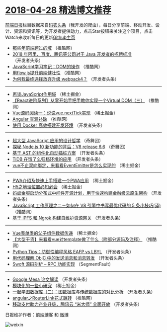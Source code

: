 # [2018-04-28 精选博文推荐](https://toutiao.qdkfweb.cn/date/2018/04/28)

[前端日报](https://qdkfweb.cn/c/news)栏目数据来自[码农头条](https://toutiao.qdkfweb.cn/)（我开发的爬虫），每日分享前端、移动开发、设计、资源和资讯等，为开发者提供动力，点击Star按钮来关注这个项目，点击Watch来收听每日的更新[Github主页](https://github.com/kujian/frontendDaily)
* [那些年前端跨过的域](https://toutiao.qdkfweb.cn/72534.html) （推酷网）
* [2018 年阿里、百度、腾讯等公司对于 Java 开发者的招聘标准](https://toutiao.qdkfweb.cn/72419.html) （开发者头条）
* [JavaScript学习笔记：DOM的操作](https://toutiao.qdkfweb.cn/72472.html) （推酷网）
* [用flow.js提升前端健壮性](https://toutiao.qdkfweb.cn/72536.html) （推酷网）
* [为何我最终选择放弃升级 webpack4？](https://toutiao.qdkfweb.cn/72437.html) （开发者头条）

***
* [再谈JavaScript作用域](https://toutiao.qdkfweb.cn/72513.html) （稀土掘金）
* [【React进阶系列】从零开始手把手教你实现一个Virtual DOM（三）](https://toutiao.qdkfweb.cn/72533.html) （推酷网）
* [Vue源码阅读一：说说vue.nextTick实现](https://toutiao.qdkfweb.cn/72508.html) （稀土掘金）
* [Angular 查漏补缺](https://toutiao.qdkfweb.cn/72476.html) （推酷网）
* [使用 Docker 高效搭建开发环境](https://toutiao.qdkfweb.cn/72418.html) （开发者头条）

***
* [超大型 JavaScript 应用的设计哲学](https://toutiao.qdkfweb.cn/72499.html) （奇舞团）
* [探秘 Node.js 10 新功能的背后：V8 release 6.6](https://toutiao.qdkfweb.cn/72500.html) （奇舞团）
* [基于 AST 的组件化自动插桩方案](https://toutiao.qdkfweb.cn/72441.html) （开发者头条）
* [TiDB 在饿了么归档环境的应用](https://toutiao.qdkfweb.cn/72431.html) （开发者头条）
* [vue不止双向绑定，来看看EventEmitter是怎么实现的](https://toutiao.qdkfweb.cn/72503.html) （稀土掘金）

***
* [PWA介绍及快速上手搭建一个PWA应用](https://toutiao.qdkfweb.cn/72515.html) （稀土掘金）
* [H5之地理位置必知必会](https://toutiao.qdkfweb.cn/72506.html) （稀土掘金）
* [蚂蚁金服启动分布式中间件开源计划，用于快速构建金融级云原生架构](https://toutiao.qdkfweb.cn/72436.html) （开发者头条）
* [JavaScript 工作原理之二－如何在 V8 引擎中书写最优代码的 5 条小技巧(译)](https://toutiao.qdkfweb.cn/72473.html) （推酷网）
* [基于 IPFS 和 Ngrok 构建自维护资源网关](https://toutiao.qdkfweb.cn/72426.html) （开发者头条）

***
* [Vue表单类的父子组件数据传递](https://toutiao.qdkfweb.cn/72507.html) （稀土掘金）
* [【大型干货】来看看vue对template做了什么（附部分源码及注释）](https://toutiao.qdkfweb.cn/72474.html) （推酷网）
* [Python Tips：防御性编程风格 EAFP vs LBYL](https://toutiao.qdkfweb.cn/72427.html) （开发者头条）
* [用代码理解 ObjC 中的发送消息和消息转发](https://toutiao.qdkfweb.cn/72438.html) （开发者头条）
* [Swoft 源码剖析 &#8211; RPC 功能实现](https://toutiao.qdkfweb.cn/72417.html) （SegmentFault）

***
* [Google Mesa 论文解读](https://toutiao.qdkfweb.cn/72428.html) （开发者头条）
* [模块化的一些小研究](https://toutiao.qdkfweb.cn/72509.html) （稀土掘金）
* [一起学图数据库（二）：图数据库与传统数据库的对比分析](https://toutiao.qdkfweb.cn/72439.html) （开发者头条）
* [angular之RouterLink花式跳转](https://toutiao.qdkfweb.cn/72535.html) （推酷网）
* [移动支付助力产业升级，腾讯云 “米大师” 全面开放](https://toutiao.qdkfweb.cn/72429.html) （开发者头条）

日报维护作者：[前端博客](https://qdkfweb.cn/) 和 [微博](https://qdkfweb.cn/go/weibo)

![weixin](https://user-images.githubusercontent.com/3055447/38468989-651132ac-3b80-11e8-8e6b-15122322a9d7.png)
